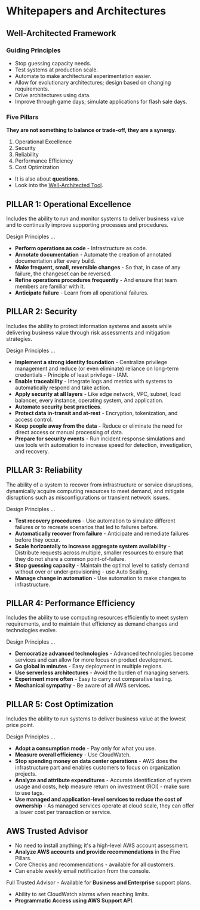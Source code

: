 # Whitepapers and Architectures

## Well-Architected Framework

### Guiding Principles

* Stop guessing capacity needs.
* Test systems at production scale.
* Automate to make architectural experimentation easier.
* Allow for evolutionary architectures; design based on changing requirements.
* Drive architectures using data.
* Improve through game days; simulate applications for flash sale days.

### Five Pillars

**They are not something to balance or trade-off, they are a synergy**.

1. Operational Excellence
2. Security
3. Reliability
4. Performance Efficiency
5. Cost Optimization

* It is also about **questions**.
* Look into the [Well-Architected Tool](https://console.aws.amazon.com/wellarchitected).

## PILLAR 1: Operational Excellence

Includes the ability to run and monitor systems to deliver business value and to continually improve supporting processes and procedures.

Design Principles ...

* **Perform operations as code** - Infrastructure as code.
* **Annotate documentation** - Automate the creation of annotated documentation after every build.
* **Make frequent, small, reversible changes** - So that, in case of any failure, the changeset can be reversed.
* **Refine operations procedures frequently** - And ensure that team members are familiar with it.
* **Anticipate failure** - Learn from all operational failures.

## PILLAR 2: Security

Includes the ability to protect information systems and assets while delivering business value through risk assessments and mitigation strategies.

Design Principles ...

* **Implement a strong identity foundation** - Centralize privilege management and reduce (or even eliminate) reliance on long-term credentials - Principle of least privilege - IAM.
* **Enable traceability** - Integrate logs and metrics with systems to automatically respond and take action.
* **Apply security at all layers** - Like edge network, VPC, subnet, load balancer, every instance, operating system, and application.
* **Automate security best practices**.
* **Protect data in-transit and at-rest** - Encryption, tokenization, and access control.
* **Keep people away from the data** - Reduce or eliminate the need for direct access or manual processing of data.
* **Prepare for security events** - Run incident response simulations and use tools with automation to increase speed for detection, investigation, and recovery.

## PILLAR 3: Reliability

The ability of a system to recover from infrastructure or service disruptions, dynamically acquire computing resources to meet demand, and mitigate disruptions such as misconfigurations or transient network issues.

Design Principles ...

* **Test recovery procedures** - Use automation to simulate different failures or to recreate scenarios that led to failures before.
* **Automatically recover from failure** - Anticipate and remediate failures before they occur.
* **Scale horizontally to increase aggregate system availability** - Distribute requests across multiple, smaller resources to ensure that they do not share a common point-of-failure.
* **Stop guessing capacity** - Maintain the optimal level to satisfy demand without over or under-provisioning - use Auto Scaling.
* **Manage change in automation** - Use automation to make changes to infrastructure.

## PILLAR 4: Performance Efficiency

Includes the ability to use computing resources efficiently to meet system requirements, and to maintain that efficiency as demand changes and technologies evolve.

Design Principles ...

* **Democratize advanced technologies** - Advanced technologies become services and can allow for more focus on product development.
* **Go global in minutes** - Easy deployment in multiple regions.
* **Use serverless architectures** - Avoid the burden of managing servers.
* **Experiment more often** - Easy to carry out comparative testing.
* **Mechanical sympathy** - Be aware of all AWS services.

## PILLAR 5: Cost Optimization

Includes the ability to run systems to deliver business value at the lowest price point.

Design Principles ...

* **Adopt a consumption mode** - Pay only for what you use.
* **Measure overall efficiency** - Use CloudWatch.
* **Stop spending money on data center operations** - AWS does the infrastructure part and enables customers to focus on organization projects.
* **Analyze and attribute expenditures** - Accurate identification of system usage and costs, help measure return on investment (ROI) - make sure to use tags.
* **Use managed and application-level services to reduce the cost of ownership** - As managed services operate at cloud scale, they can offer a lower cost per transaction or service.

## AWS Trusted Advisor

* No need to install anything; it's a high-level AWS account assessment.
* **Analyze AWS accounts and provide recommendations** in the Five Pillars.
* Core Checks and recommendations - available for all customers.
* Can enable weekly email notification from the console.

Full Trusted Advisor - Available for **Business and Enterprise** support plans.

* Ability to set CloudWatch alarms when reaching limits.
* **Programmatic Access using AWS Support API**.
